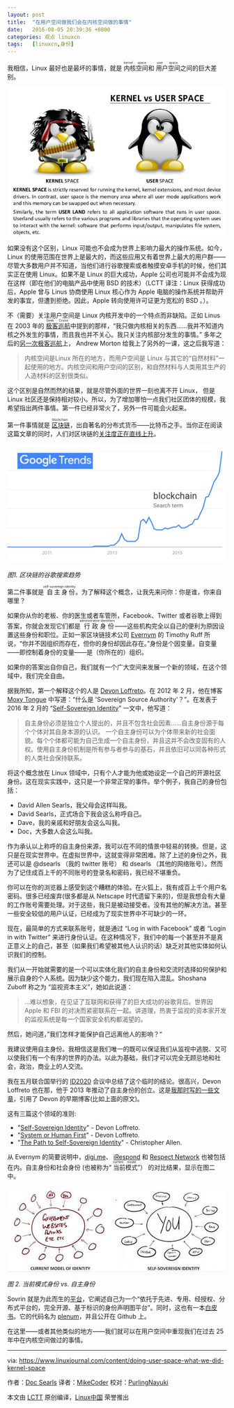 ```yaml
---
layout: post
title:	"在用户空间做我们会在内核空间做的事情"
date:	2016-08-05 20:39:36 +0800 
categories:	观点 linuxcn 
tags:	[linuxcn,身份]
---
```



我相信，Linux 最好也是最坏的事情，就是<ruby> 内核空间 <rp>  （ </rp> <rt>  kernel space </rt> <rp>  ） </rp></ruby>和<ruby> 用户空间 <rp>  （ </rp> <rt>  user space </rt> <rp>  ） </rp></ruby>之间的巨大差别。


![](/Asserts/Images/album/201608/05/203906msi8utj4sssdvdiv.jpg)


如果没有这个区别，Linux 可能也不会成为世界上影响力最大的操作系统。如今，Linux 的使用范围在世界上是最大的，而这些应用又有着世界上最大的用户群——尽管大多数用户并不知道，当他们进行谷歌搜索或者触摸安卓手机的时候，他们其实正在使用 Linux。如果不是 Linux 的巨大成功，Apple 公司也可能并不会成为现在这样（即在他们的电脑产品中使用 BSD 的技术）（LCTT 译注：Linux 获得成功后，Apple 曾与 Linus 协商使用 Linux 核心作为 Apple 电脑的操作系统并帮助开发的事宜，但遭到拒绝。因此，Apple 转向使用许可证更为宽松的 BSD 。）。


不（需要）关注用户空间是 Linux 内核开发中的一个特点而非缺陷。正如 Linus 在 2003 年的<ruby> <a href="http://www.linuxjournal.com/article/6427">  极客巡航 </a> <rp>  （ </rp> <rt>  Geek Cruise </rt> <rp>  ） </rp></ruby>中提到的那样，“我只做内核相关的东西……我并不知道内核之外发生的事情，而且我也并不关心。我只关注内核部分发生的事情。” 多年之后的[另一次极客巡航](http://www.linuxjournal.com/article/8664)上， Andrew Morton 给我上了另外的一课，这之后我写道：



> 
> 内核空间是Linux 所在的地方，而用户空间是 Linux 与其它的“自然材料”一起使用的地方。内核空间和用户空间的区别，和自然材料与人类用其生产的人造材料的区别很类似。
> 
> 
> 


这个区别是自然而然的结果，就是尽管外面的世界一刻也离不开 Linux， 但是 Linux 社区还是保持相对较小。所以，为了增加哪怕一点我们社区团体的规模，我希望指出两件事情。第一件已经非常火了，另外一件可能会火起来。


第一件事情就是<ruby> <a href="https://en.wikipedia.org/wiki/Block_chain_%28database%29">  区块链 </a> <rp>  （ </rp> <rt>  blockchain </rt> <rp>  ） </rp></ruby>，出自著名的分布式货币——比特币之手。当你正在阅读这篇文章的同时，人们对区块链的[关注度正在直线上升](https://www.google.com/trends/explore#q=blockchain)。


![](/Asserts/Images/album/201608/05/203937zllssl6s2vm8t8ld.png)


*图1. 区块链的谷歌搜索趋势*


第二件事就是<ruby> 自主身份 <rp>  （ </rp> <rt>  self-sovereign identity </rt> <rp>  ） </rp></ruby>。为了解释这个概念，让我先来问你：你是谁，你来自哪里？


如果你从你的老板、你的医生或者车管所，Facebook、Twitter 或者谷歌上得到答案，你就会发现它们都是<ruby> 行政身份 <rp>  （ </rp> <rt>  administrative identifiers </rt> <rp>  ） </rp></ruby>——这些机构完全以自己的便利为原因设置这些身份和职位。正如一家区块链技术公司 [Evernym](http://evernym.com/) 的 Timothy Ruff 所说，“你并不因组织而存在，但你的身份却因此存在。”身份是个因变量。自变量——即控制着身份的变量——是（你所在的）组织。


如果你的答案出自你自己，我们就有一个广大空间来发展一个新的领域，在这个领域中，我们完全自由。


据我所知，第一个解释这个的人是 [Devon Loffreto](https://twitter.com/nzn)。在 2012 年 2 月，他在博客 [Moxy Tongue](http://www.moxytongue.com/2012/02/what-is-sovereign-source-authority.html) 中写道：“什么是 'Sovereign Source Authority'？”。在发表于 2016 年 2 月的 “[Self-Sovereign Identity](http://www.moxytongue.com/2016/02/self-sovereign-identity.html)” 一文中，他写道：



> 
> 自主身份必须是独立个人提出的，并且不包含社会因素……自主身份源于每个个体对其自身本源的认识。 一个自主身份可以为个体带来新的社会面貌。每个个体都可能为自己生成一个自主身份，并且这并不会改变固有的人权。使用自主身份机制是所有参与者参与的基石，并且依旧可以同各种形式的人类社会保持联系。
> 
> 
> 


将这个概念放在 Linux 领域中，只有个人才能为他或她设定一个自己的开源社区身份。这在现实实践中，这只是一个非常正常的事件。举个例子，我自己的身份包括：


* David Allen Searls，我父母会这样叫我。
* David Searls，正式场合下我会这么称呼自己。
* Dave，我的亲戚和好朋友会这么叫我。
* Doc，大多数人会这么叫我。


作为承认以上称呼的自主身份来源，我可以在不同的情景中轻易的转换。但是，这只是在现实世界中。在虚拟世界中，这就变得非常困难。除了上述的身份之外，我还可以是 @dsearls （我的 twitter 账号） 和 dsearls （其他的网络账号）。然而为了记住成百上千的不同账号的登录名和密码，我已经不堪重负。


你可以在你的浏览器上感受到这个糟糕的体验。在火狐上，我有成百上千个用户名密码。很多已经废弃(很多都是从 Netscape 时代遗留下来的)，但是我想会有大量的工作账号需要处理。对于这些，我只是被动接受者。没有其他的解决方法。甚至一些安全较低的用户认证，已经成为了现实世界中不可缺少的一环。


现在，最简单的方式来联系账号，就是通过 “Log in with Facebook” 或者 “Login in with Twitter” 来进行身份认证。在这种情况下，我们中的每一个甚至并不是真正意义上的自己，甚至（如果我们希望被其他人认识的话）缺乏对其他实体如何认识我们的控制。


我们从一开始就需要的是一个可以实体化我们的自主身份和交流时选择如何保护和展示自身的个人系统。因为缺少这个能力，我们现在陷入混乱。Shoshana Zuboff 称之为 “监视资本主义”，她如此说道：



> 
> ...难以想象，在见证了互联网和获得了的巨大成功的谷歌背后。世界因 Apple 和 FBI 的对决而紧密联系在一起。讲道理，热衷于监视的资本家开发的监视系统是每一个国家安全机构都渴望的。
> 
> 
> 


然后，她问道，”我们怎样才能保护自己远离他人的影响？“


我建议使用自主身份。我相信这是我们唯一的既可以保证我们从监视中逃脱、又可以使我们有一个有序的世界的办法。以此为基础，我们才可以完全无顾忌地和社会，政治，商业上的人交流。


我在五月联合国举行的 [ID2020](http://www.id2020.org/) 会议中总结了这个临时的结论。很高兴，Devon Loffreto 也在那，他于 2013 年推动了自主身份的创立。这是[我那时写的一些文章](http://blogs.harvard.edu/doc/2013/10/14/iiw-challenge-1-sovereign-identity-in-the-great-silo-forest)，引用了 Devon 的早期博客(比如上面的原文)。


这有三篇这个领域的准则:


* "[Self-Sovereign Identity](http://www.moxytongue.com/2016/02/self-sovereign-identity.html)" - Devon Loffreto.
* "[System or Human First](http://www.moxytongue.com/2016/05/system-or-human.html)" - Devon Loffreto.
* "[The Path to Self-Sovereign Identity](http://www.lifewithalacrity.com/2016/04/the-path-to-self-soverereign-identity.html)" - Christopher Allen.


从 Evernym 的简要说明中，[digi.me](https://get.digi.me/)、 [iRespond](http://irespond.com/) 和 [Respect Network](https://www.respectnetwork.com/) 也被包括在内。自主身份和社会身份 (也被称为“<ruby> 当前模式 <rp>  （ </rp> <rt>  current model </rt> <rp>  ） </rp></ruby>”） 的对比结果，显示在图二中。


![](/Asserts/Images/album/201608/05/203938elmlnljm99rh9lgm.jpg)


*图 2. 当前模式身份 vs. 自主身份*


Sovrin 就是为此而生的[平台](http://evernym.com/technology)，它阐述自己为一个“依托于先进、专用、经授权、分布式平台的，完全开源、基于标识的身份声明图平台”。同时，这也有一本[白皮书](http://evernym.com/assets/doc/Identity-System-Essentials.pdf?v=167284fd65)。它的代码名为 [plenum](https://github.com/evernym/plenum)，并且公开在 Github 上。


在这里——或者其他类似的地方——我们就可以在用户空间中重现我们在过去 25 年中在内核空间做过的事情。




---


via: <https://www.linuxjournal.com/content/doing-user-space-what-we-did-kernel-space>


作者：[Doc Searls](https://www.linuxjournal.com/users/doc-searls) 译者：[MikeCoder](https://github.com/MikeCoder) 校对：[PurlingNayuki](https://github.com/PurlingNayuki)


本文由 [LCTT](https://github.com/LCTT/TranslateProject) 原创编译，[Linux中国](https://linux.cn/) 荣誉推出
